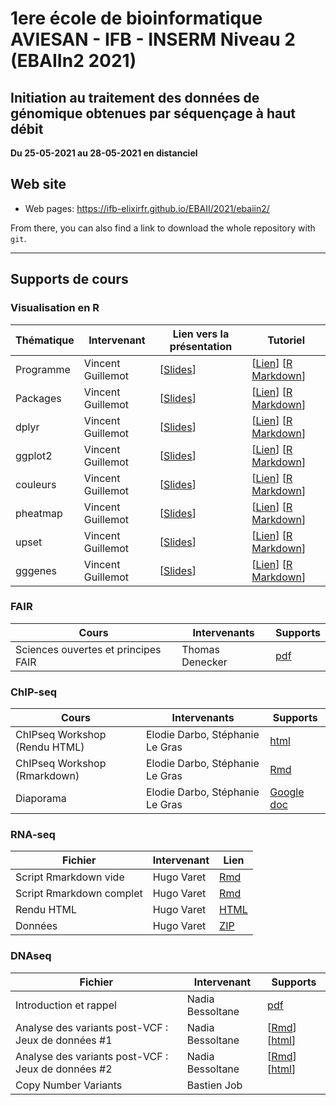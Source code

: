 # 1ere école de bioinformatique AVIESAN - IFB - INSERM Niveau 2 (EBAIIn2 2021)

## Initiation au traitement des données de génomique obtenues par séquençage à haut débit

**Du 25-05-2021 au 28-05-2021 en distanciel**


## Web site

- Web pages: <https://ifb-elixirfr.github.io/EBAII/2021/ebaiin2/>

From there, you can also find a link to download the whole repository with `git`.

****

## Supports de cours

### Visualisation en R


| Thématique| Intervenant        | Lien vers la présentation | Tutoriel|
|-----------|--------------------|---------------------------------------|-----------|
| Programme | Vincent Guillemot  | [[Slides](01R/tidyViz/vignettes/S00programme.html)] | [[Lien](https://learnr.pasteur.fr/T00tuto/)] [[R Markdown](01R/tidyViz/inst/tutorials/T00tuto/T00tuto.Rmd)] |
| Packages  | Vincent Guillemot  | [[Slides](01R/tidyViz/vignettes/S01packages.html)] | [[Lien](https://learnr.pasteur.fr/T01packages/)] [[R Markdown](01R/tidyViz/inst/tutorials/T01packages/T01packages.Rmd)] |
| dplyr     | Vincent Guillemot  | [[Slides](01R/tidyViz/vignettes/S02dplyr.html)] | [[Lien](https://learnr.pasteur.fr/T02dplyr/)] [[R Markdown](01R/tidyViz/inst/tutorials/T02dplyr/T02dplyr.Rmd)] |
| ggplot2   | Vincent Guillemot  | [[Slides](01R/tidyViz/vignettes/S03ggplot2.html)] | [[Lien](https://learnr.pasteur.fr/T03ggplot2/)] [[R Markdown](01R/tidyViz/inst/tutorials/T03ggplot2/T03ggplot2.Rmd)] |
| couleurs  | Vincent Guillemot  | [[Slides](01R/tidyViz/vignettes/S04couleurs.html)] | [[Lien](https://learnr.pasteur.fr/T04couleurs)] [[R Markdown](01R/tidyViz/inst/tutorials/T04couleurs/T04couleurs.Rmd)] |
| pheatmap  | Vincent Guillemot  | [[Slides](01R/tidyViz/vignettes/S05pheatmap.html)] | [[Lien](https://learnr.pasteur.fr/T05pheatmap)] [[R Markdown](01R/tidyViz/inst/tutorials/T05pheatmap/T05pheatmap.Rmd)] |
| upset     | Vincent Guillemot  | [[Slides](01R/tidyViz/vignettes/S06upset.html)] | [[Lien](https://learnr.pasteur.fr/T06upset)] [[R Markdown](01R/tidyViz/inst/tutorials/T06upset/T06upset.Rmd)] |
| gggenes   | Vincent Guillemot  | [[Slides](01R/tidyViz/vignettes/S07gggenes.html)] | [[Lien](https://learnr.pasteur.fr/T07gggenes)] [[R Markdown](01R/tidyViz/inst/tutorials/T07gggenes/T07gggenes.Rmd)] |

### FAIR

| Cours                 | Intervenants | Supports                            |
|-----------------------|--------------|-------------------------------------|
| Sciences ouvertes et principes FAIR  | Thomas Denecker | [pdf](https://doi.org/10.6084/m9.figshare.14677941.v1)  |




### ChIP-seq

| Cours                 | Intervenants | Supports                            |
|-----------------------|--------------|-------------------------------------|
| ChIPseq Workshop (Rendu HTML) | Elodie Darbo, Stéphanie Le Gras | [html](chip-seq/ChIPseq_Workshop.html)  |
| ChIPseq Workshop (Rmarkdown) | Elodie Darbo, Stéphanie Le Gras | [Rmd](chip-seq/ChIPseq_Workshop.Rmd)  |
| Diaporama | Elodie Darbo, Stéphanie Le Gras | [Google doc](https://docs.google.com/presentation/d/1twITqohPsRwHDnarQO61BgNdI_5rMrPsznRt0lcPdQo/edit?usp=sharing)  |

### RNA-seq

| Fichier                  | Intervenant | Lien                                        |
|--------------------------|-------------|---------------------------------------------|
| Script Rmarkdown vide    | Hugo Varet  | [Rmd](RNASeq/EBAIIn2_RNASeq_apprenants.Rmd) |
| Script Rmarkdown complet | Hugo Varet  | [Rmd](RNASeq/EBAIIn2_RNASeq.Rmd)            |
| Rendu HTML               | Hugo Varet  | [HTML](RNASeq/EBAIIn2_RNASeq.html)          |
| Données                  | Hugo Varet  | [ZIP](RNASeq/data.zip)                      |

### DNAseq

| Fichier                  | Intervenant      | Supports                                    |
|--------------------------|------------------|---------------------------------------------|
| Introduction et rappel   | Nadia Bessoltane | [pdf](DNAseq/EBAIIn2_DNAseq_Introduction_Rappel.Rmd) |
| Analyse des variants post-VCF : Jeux de données #1 | Nadia Bessoltane | [[Rmd](DNAseq/EBAIIn2_DNAseq_Post-VCF_data1.Rmd)]  [[html](DNAseq/EBAIIn2_DNAseq_Post-VCF_data1.html)] |
| Analyse des variants post-VCF : Jeux de données #2 | Nadia Bessoltane | [[Rmd](DNAseq/EBAIIn2_DNAseq_Post-VCF_data2.Rmd)]  [[html](DNAseq/EBAIIn2_DNAseq_Post-VCF_data2.html)] |
| Copy Number Variants | Bastien Job | |
